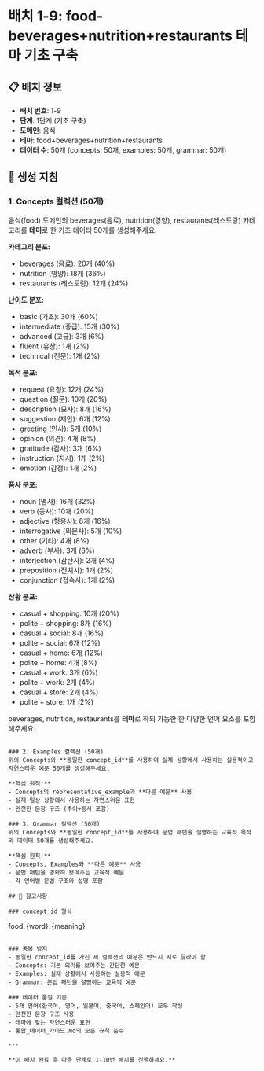 # 배치 1-9: food-beverages+nutrition+restaurants 테마 기초 구축

## 📋 배치 정보
- **배치 번호**: 1-9
- **단계**: 1단계 (기초 구축)
- **도메인**: 음식
- **테마**: food+beverages+nutrition+restaurants
- **데이터 수**: 50개 (concepts: 50개, examples: 50개, grammar: 50개)

## 🎯 생성 지침

### 1. Concepts 컬렉션 (50개)
음식(food) 도메인의 beverages(음료), nutrition(영양), restaurants(레스토랑) 카테고리를 **테마**로 한 기초 데이터 50개를 생성해주세요.

**카테고리 분포:**
- beverages (음료): 20개 (40%)
- nutrition (영양): 18개 (36%)
- restaurants (레스토랑): 12개 (24%)

**난이도 분포:**
- basic (기초): 30개 (60%)
- intermediate (중급): 15개 (30%)
- advanced (고급): 3개 (6%)
- fluent (유창): 1개 (2%)
- technical (전문): 1개 (2%)

**목적 분포:**
- request (요청): 12개 (24%)
- question (질문): 10개 (20%)
- description (묘사): 8개 (16%)
- suggestion (제안): 6개 (12%)
- greeting (인사): 5개 (10%)
- opinion (의견): 4개 (8%)
- gratitude (감사): 3개 (6%)
- instruction (지시): 1개 (2%)
- emotion (감정): 1개 (2%)

**품사 분포:**
- noun (명사): 16개 (32%)
- verb (동사): 10개 (20%)
- adjective (형용사): 8개 (16%)
- interrogative (의문사): 5개 (10%)
- other (기타): 4개 (8%)
- adverb (부사): 3개 (6%)
- interjection (감탄사): 2개 (4%)
- preposition (전치사): 1개 (2%)
- conjunction (접속사): 1개 (2%)

**상황 분포:**
- casual + shopping: 10개 (20%)
- polite + shopping: 8개 (16%)
- casual + social: 8개 (16%)
- polite + social: 6개 (12%)
- casual + home: 6개 (12%)
- polite + home: 4개 (8%)
- casual + work: 3개 (6%)
- polite + work: 2개 (4%)
- casual + store: 2개 (4%)
- polite + store: 1개 (2%)

beverages, nutrition, restaurants를 **테마**로 하되 가능한 한 다양한 언어 요소를 포함해주세요.

```

### 2. Examples 컬렉션 (50개)
위의 Concepts와 **동일한 concept_id**를 사용하여 실제 상황에서 사용하는 실용적이고 자연스러운 예문 50개를 생성해주세요.

**핵심 원칙:**
- Concepts의 representative_example과 **다른 예문** 사용
- 실제 일상 상황에서 사용하는 자연스러운 표현
- 완전한 문장 구조 (주어+동사 포함)

### 3. Grammar 컬렉션 (50개)
위의 Concepts와 **동일한 concept_id**를 사용하여 문법 패턴을 설명하는 교육적 목적의 데이터 50개를 생성해주세요.

**핵심 원칙:**
- Concepts, Examples와 **다른 예문** 사용
- 문법 패턴을 명확히 보여주는 교육적 예문
- 각 언어별 문법 구조와 설명 포함

## 📝 참고사항

### concept_id 형식
```
food_{word}_{meaning}
```

### 중복 방지
- 동일한 concept_id를 가진 세 컬렉션의 예문은 반드시 서로 달라야 함
- Concepts: 기본 의미를 보여주는 간단한 예문
- Examples: 실제 상황에서 사용하는 실용적 예문  
- Grammar: 문법 패턴을 설명하는 교육적 예문

### 데이터 품질 기준
- 5개 언어(한국어, 영어, 일본어, 중국어, 스페인어) 모두 작성
- 완전한 문장 구조 사용
- 테마에 맞는 자연스러운 표현
- 통합_데이터_가이드.md의 모든 규칙 준수

---

**이 배치 완료 후 다음 단계로 1-10번 배치를 진행하세요.**